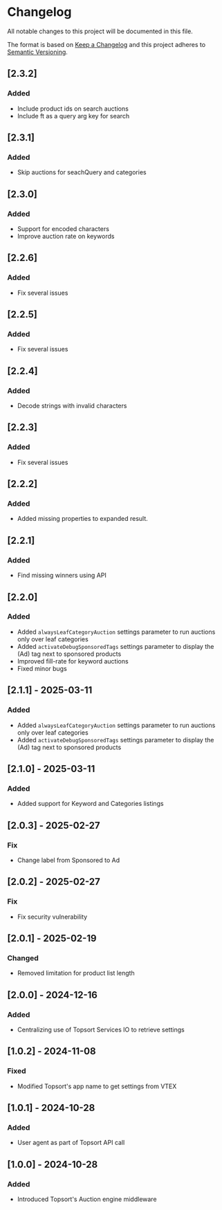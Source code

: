 # Changelog

All notable changes to this project will be documented in this file.

The format is based on [Keep a Changelog](http://keepachangelog.com/en/1.0.0/)
and this project adheres to [Semantic Versioning](http://semver.org/spec/v2.0.0.html).

## [2.3.2]

### Added
- Include product ids on search auctions
- Include ft as a query arg key for search

## [2.3.1]

### Added
- Skip auctions for seachQuery and categories

## [2.3.0]

### Added
- Support for encoded characters
- Improve auction rate on keywords

## [2.2.6]

### Added
- Fix several issues

## [2.2.5]

### Added
- Fix several issues

## [2.2.4]

### Added
- Decode strings with invalid characters

## [2.2.3]

### Added
- Fix several issues

## [2.2.2]

### Added
- Added missing properties to expanded result.

## [2.2.1]

### Added
- Find missing winners using API

## [2.2.0]

### Added
- Added `alwaysLeafCategoryAuction` settings parameter to run auctions only over leaf categories
- Added `activateDebugSponsoredTags` settings parameter to display the (Ad) tag next to sponsored products
- Improved fill-rate for keyword auctions
- Fixed minor bugs

## [2.1.1] - 2025-03-11

### Added
- Added `alwaysLeafCategoryAuction` settings parameter to run auctions only over leaf categories
- Added `activateDebugSponsoredTags` settings parameter to display the (Ad) tag next to sponsored products

## [2.1.0] - 2025-03-11

### Added

- Added support for Keyword and Categories listings

## [2.0.3] - 2025-02-27

### Fix

- Change label from Sponsored to Ad

## [2.0.2] - 2025-02-27

### Fix

- Fix security vulnerability

## [2.0.1] - 2025-02-19

### Changed
- Removed limitation for product list length

## [2.0.0] - 2024-12-16

### Added
- Centralizing use of Topsort Services IO to retrieve settings

## [1.0.2] - 2024-11-08

### Fixed
- Modified Topsort's app name to get settings from VTEX

## [1.0.1] - 2024-10-28

### Added
- User agent as part of Topsort API call

## [1.0.0] - 2024-10-28

### Added
- Introduced Topsort's Auction engine middleware
